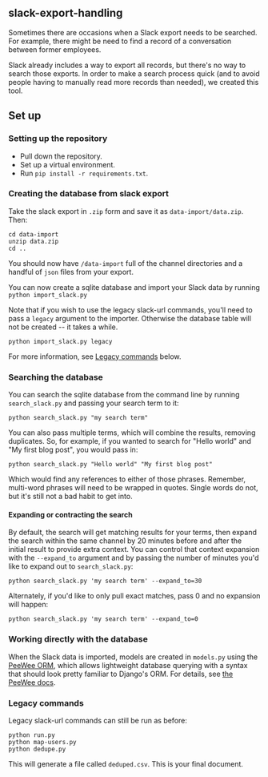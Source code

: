 ## slack-export-handling

Sometimes there are occasions when a Slack export needs to be searched. For example, there might be need to find a record of a conversation between former employees.

Slack already includes a way to export all records, but there's no way to search those exports. In order to make a search process quick (and to avoid people having to manually read more records than needed), we created this tool.

## Set up

### Setting up the repository

* Pull down the repository.
* Set up a virtual environment.
* Run `pip install -r requirements.txt`.

### Creating the database from slack export

Take the slack export in `.zip` form and save it as `data-import/data.zip`. Then:

```
cd data-import
unzip data.zip
cd ..
```

You should now have `/data-import` full of the channel directories and a handful of `json` files from your export.

You can now create a sqlite database and import your Slack data by running `python import_slack.py`

Note that if you wish to use the legacy slack-url commands, you'll need to pass a `legacy` argument to the importer.
Otherwise the database table will not be created -- it takes a while.

`python import_slack.py legacy`

For more information, see [Legacy commands](#legacy-commands) below.


### Searching the database

You can search the sqlite database from the command line by running `search_slack.py` and passing your search term to it:

`python search_slack.py "my search term"`

You can also pass multiple terms, which will combine the results, removing duplicates. So, for example, if you wanted to search for 
"Hello world" and "My first blog post", you would pass in:

`python search_slack.py "Hello world" "My first blog post"`

Which would find any references to either of those phrases. Remember, multi-word phrases will need to be wrapped in quotes. 
Single words do not, but it's still not a bad habit to get into.


#### Expanding or contracting the search

By default, the search will get matching results for your terms, then expand the search within the same channel by 20 minutes 
before and after the initial result to provide extra context. You can control that context expansion with the `--expand_to` argument
and by passing the number of minutes you'd like to expand out to `search_slack.py`:

`python search_slack.py 'my search term' --expand_to=30`

Alternately, if you'd like to only pull exact matches, pass 0 and no expansion will happen:

`python search_slack.py 'my search term' --expand_to=0`


### Working directly with the database
When the Slack data is imported, models are created in `models.py` using the [PeeWee ORM](http://docs.peewee-orm.com/en/latest/index.html), 
which allows lightweight database querying with a syntax that should look pretty familiar to Django's ORM. 
For details, see [the PeeWee docs](http://docs.peewee-orm.com/en/latest/peewee/quickstart.html#retrieving-data).


### Legacy commands

Legacy slack-url commands can still be run as before:

```
python run.py
python map-users.py
python dedupe.py
```

This will generate a file called `deduped.csv`. This is your final document.

